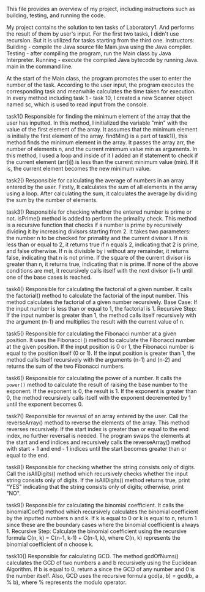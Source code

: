 This file provides an overview of my project, including instructions such as building, testing, and running the code. 


My project contains the solution to ten tasks of Laboratory1. And performs the result of them by user's input. For the first two tasks, I didn't use recursion. But it is utilized for tasks starting from the third one.
Instructors: 
Building - compile the Java source file Main.java using the Java compiler. 
Testing - after compiling the program, run the Main class by Java Interpreter.
Running - execute the compiled Java bytecode by running Java. main in the command line. 

At the start of the Main class, the program promotes the user to enter the number of the task. According to the user input, the program executes the corresponding task and meanwhile calculates the time taken for execution.
In every method including task 1 - task 10, I created a new Scanner object named sc, which is used to read input from the console.


task1() 
Responsible for finding the minimum element of the array that the user has inputted. In this method, I initialized the variable "min" with the value of the first element of the array. It assumes that the minimum element is initially the first element of the array. 
findMin() is a part of task1(), this method finds the minimum element in the array. It passes the array arr, the number of elements n, and the current minimum value min as arguments. In this method, I used a loop and inside of it I added an if statement to check if the current element (arr[i]) is less than the current minimum value (min). If it is, the current element becomes the new minimum value.

task2() 
Responsible for calculating the average of numbers in an array entered by the user. Firstly, It calculates the sum of all elements in the array using a loop. After calculating the sum, it calculates the average by dividing the sum by the number of elements. 


task3()
Responsible for checking whether the entered number is prime or not.
isPrime() method is added to perform the primality check. This method is a recursive function that checks if a number is prime by recursively dividing it by increasing divisors starting from 2.
It takes two parameters: the number n to be checked for primality and the current divisor i.
If n is less than or equal to 2, it returns true if n equals 2, indicating that 2 is prime, and false otherwise. If n is divisible by i without any remainder, it returns false, indicating that n is not prime. If the square of the current divisor i is greater than n, it returns true, indicating that n is prime. If none of the above conditions are met, it recursively calls itself with the next divisor (i+1) until one of the base cases is reached.



task4()
Responsible for calculating the factorial of a given number.
It calls the factorial() method to calculate the factorial of the input number.
This method calculates the factorial of a given number recursively.
Base Case: If the input number is less than or equal to 1, the factorial is 1.
Recursive Step: If the input number is greater than 1, the method calls itself recursively with the argument (n-1) and multiplies the result with the current value of n.


task5()
Responsible for calculating the Fibonacci number at a given position. It uses the Fibonacci () method to calculate the Fibonacci number at the given position. If the input position is 0 or 1, the Fibonacci number is equal to the position itself (0 or 1). If the input position is greater than 1, the method calls itself recursively with the arguments (n-1) and (n-2) and returns the sum of the two Fibonacci numbers.


task6()
Responsible for calculating the power of a number. It calls the `power()` method to calculate the result of raising the base number to the exponent. If the exponent is 0, the result is 1.
If the exponent is greater than 0, the method recursively calls itself with the exponent decremented by 1 until the exponent becomes 0.


task7()
Responsible for reversal of an array entered by the user. Call the reverseArray() method to reverse the elements of the array. This method reverses recursively. If the start index is greater than or equal to the end index, no further reversal is needed. The program swaps the elements at the start and end indices and recursively calls the reverseArray() method with start + 1 and end - 1 indices until the start becomes greater than or equal to the end.


task8()
Responsible for checking whether the string consists only of digits. Call the isAllDigits() method which recursively checks whether the input string consists only of digits. If the isAllDigits() method returns true, print "YES" indicating that the string consists only of digits; otherwise, print "NO".

task9()
Responsible for calculating the binomial coefficient. It calls the binomialCoef() method which recursively calculates the binomial coefficient by the inputted numbers n and k. If k is equal to 0 or k is equal to n, return 1 since these are the boundary cases where the binomial coefficient is always 1. Recursive Step: Calculate the binomial coefficient using the recursive formula C(n, k) = C(n-1, k-1) + C(n-1, k), where C(n, k) represents the binomial coefficient of n choose k.

task10()
Responsible for calculating GCD. The method gcdOfNums() calculates the GCD of two numbers a and b recursively using the Euclidean Algorithm. If b is equal to 0, return a since the GCD of any number and 0 is the number itself. Also, GCD uses the recursive formula gcd(a, b) = gcd(b, a % b), where % represents the modulo operator.

